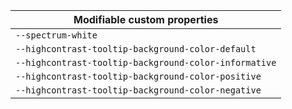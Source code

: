 | Modifiable custom properties                          |
| ----------------------------------------------------- |
| `--spectrum-white`                                    |
| `--highcontrast-tooltip-background-color-default`     |
| `--highcontrast-tooltip-background-color-informative` |
| `--highcontrast-tooltip-background-color-positive`    |
| `--highcontrast-tooltip-background-color-negative`    |
